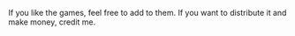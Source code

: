 If you like the games, feel free to add to them. If you want to distribute it and make money, credit me. 
